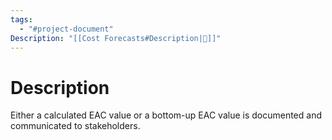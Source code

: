 ```yaml
---
tags:
  - "#project-document"
Description: "[[Cost Forecasts#Description|📝]]"
---
```

# Description
Either a calculated EAC value or a bottom-up EAC value is documented and communicated to stakeholders.
